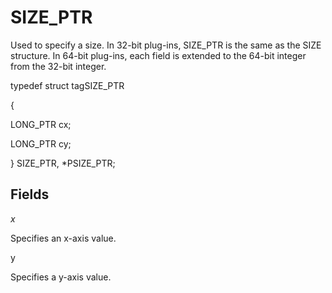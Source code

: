 # SIZE\_PTR

Used to specify a size. In 32-bit plug-ins, SIZE\_PTR is the same as the SIZE structure. In 64-bit plug-ins, each field is extended to the 64-bit integer from the 32-bit integer.

typedef struct tagSIZE\_PTR

{

LONG\_PTR cx;

LONG\_PTR cy;

} SIZE\_PTR, \*PSIZE\_PTR;

## Fields

_x_

Specifies an x-axis value.

y

Specifies a y-axis value.
